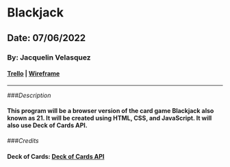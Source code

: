 # Blackjack

## Date: 07/06/2022

### By: Jacquelin Velasquez

#### [Trello](https://trello.com/b/G4E8LQj1/blackjack) | [Wireframe](https://wireframe.cc/pro/edit/563890)
***

###*Description*
#### This program will be a browser version of the card game Blackjack also known as 21.  It will be created using HTML, CSS, and JavaScript.  It will also use Deck of Cards API.

###*Credits*
#### Deck of Cards: [Deck of Cards API](https://www.deckofcardsapi.com/)